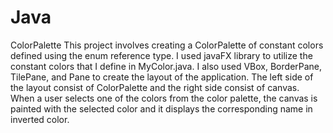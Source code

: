 # Java
ColorPalette
This project involves creating a ColorPalette of constant colors defined using the enum reference type. I used javaFX library to utilize the constant colors that I define in MyColor.java. I also used VBox, BorderPane, TilePane, and Pane to create the layout of the application. The left side of the layout consist of ColorPalette and the right side consist of canvas. When a user selects one of the colors from the color palette, the canvas is painted with the selected color and it displays the corresponding name in inverted color. 
